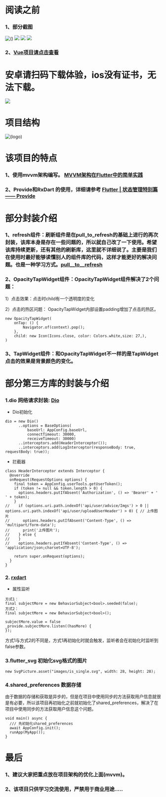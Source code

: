 # 阅读之前

### 1、部分截图


![()](https://raw.githubusercontent.com/Darren-chenchen/flutter_flowermusic/master/screenShots/Simulator%20Screen%20Shot%20-%20iPhone%20X%CA%80%20-%202019-05-06%20at%2018.23.151.png)
![](https://raw.githubusercontent.com/Darren-chenchen/flutter_flowermusic/master/screenShots/Simulator%20Screen%20Shot%20-%20iPhone%20X%CA%80%20-%202019-05-06%20at%2018.23.18.png)
![](https://raw.githubusercontent.com/Darren-chenchen/flutter_flowermusic/master/screenShots/Simulator%20Screen%20Shot%20-%20iPhone%20X%CA%80%20-%202019-05-06%20at%2018.23.21.png)
![](https://raw.githubusercontent.com/Darren-chenchen/flutter_flowermusic/master/screenShots/Simulator%20Screen%20Shot%20-%20iPhone%20X%CA%80%20-%202019-05-06%20at%2018.23.25.png)


### 2、[Vue项目请点击查看](https://github.com/Darren-chenchen/flowermusic_vue_github)




# 安卓请扫码下载体验，ios没有证书，无法下载。

![](https://raw.githubusercontent.com/Darren-chenchen/flutter_flowermusic/master/screenShots/%E5%B1%8F%E5%B9%95%E5%BF%AB%E7%85%A7%202019-05-07%20%E4%B8%8A%E5%8D%889.14.20.png)


# 项目结构

![(logo)](https://raw.githubusercontent.com/Darren-chenchen/flutter_flowermusic/master/screenShots/%E5%B1%8F%E5%B9%95%E5%BF%AB%E7%85%A7%202019-05-06%20%E4%B8%8B%E5%8D%888.29.23.png)

# 该项目的特点

### 1、使用mvvm架构编写。  [MVVM架构在Flutter中的简单实践](https://www.jianshu.com/p/43eb17163468)
### 2、Provide和RxDart 的使用，详细请参考 [Flutter | 状态管理特别篇 —— Provide](https://juejin.im/post/5c6d4b52f265da2dc675b407)


# 部分封装介绍

### 1、refresh组件：刷新组件是在pull_to_refresh的基础上进行的再次封装，该库本身是存在一些问题的，所以就自己改了一下使用。希望该库持续更新，还有其他的刷新库，这里就不详细说了。主要是我们在使用时最好能够读懂别人的组件库的代码，这样才能更好的解决问题。也是一种学习方式。[pull__to__refresh](https://github.com/peng8350/flutter_pulltorefresh)

### 2、OpacityTapWidget组件：OpacityTapWidget组件解决了2个问题：

1）点击效果：点击时child有一个透明度的变化

2）点击的热区问题： OpacityTapWidget内部设置padding增加了点击的热区。

```
new OpacityTapWidget(
    onTap: () {
        Navigator.of(context).pop();
    },
    child: new Icon(Icons.close, color: Colors.white,size: 27,),
)
```

### 3、TapWidget组件：和OpacityTapWidget不一样的是TapWidget点击的效果是背景颜色的变化。

# 部分第三方库的封装与介绍

### 1.dio 网络请求封装: [Dio](https://github.com/flutterchina/dio/blob/master/README-ZH.md)

- Dio初始化

```
dio = new Dio()
      ..options = BaseOptions(
          baseUrl: AppConfig.baseUrl,
          connectTimeout: 30000,
          receiveTimeout: 30000)
      ..interceptors.add(HeaderInterceptor());
      ..interceptors.add(LogInterceptor(responseBody: true, requestBody: true)); 
```

- 拦截器

```
class HeaderInterceptor extends Interceptor {
  @override
  onRequest(RequestOptions options) {
    final token = AppConfig.userTools.getUserToken();
    if (token != null && token.length > 0) {
      options.headers.putIfAbsent('Authorization', () => 'Bearer' + ' ' + token);
    }
//    if (options.uri.path.indexOf('api/user/advice/Imgs') > 0 || options.uri.path.indexOf('api/user/uploadUserHeader') > 0) { // 上传图片
//      options.headers.putIfAbsent('Content-Type', () => 'multipart/form-data');
//      print('上传图片');
//    } else {
//    }
//    options.headers.putIfAbsent('Content-Type', () => 'application/json;charset=UTF-8');

    return super.onRequest(options);
  }
}
```

### 2. [rxdart](https://github.com/ReactiveX/rxdart)

- 属性监听

```
方式1：
final subjectMore = new BehaviorSubject<bool>.seeded(false);
方式2：
final subjectMore = new BehaviorSubject<bool>();

subjectMore.value = false
_provide.subjectMore.listen((hasMore) {
});
```
方式1与方式2的不同是，方式1再初始化时就会触发，监听者会在初始化时监听到false参数。
  
### 3.flutter_svg 初始化svg格式的图片

```
new SvgPicture.asset("images/is_single.svg", width: 28, height: 28);
```

### 4.shared_preferences 数据存储

由于数据的存储和获取是异步的，但是在项目中使用同步的方法获取用户信息就很是有必要，所以该项目再初始化之前就初始化了shared_preferences，解决了在项目中使用同步的方法获取用户信息这个问题。

```
void main() async {
  /// 先初始化shared_preferences
  await AppConfig.init();
  runApp(MyApp());
}
```

# 最后

### 1、建议大家把重点放在项目架构的优化上面(mvvm)。

### 2、该项目只供学习交流使用，严禁用于商业用途.....